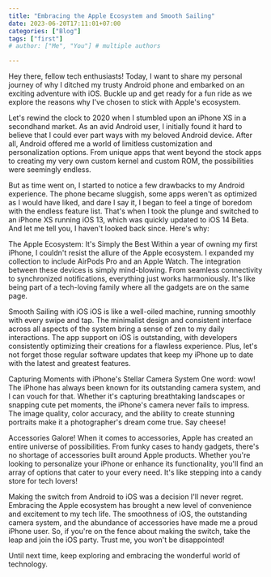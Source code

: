 ```yaml
---
title: "Embracing the Apple Ecosystem and Smooth Sailing"
date: 2023-06-20T17:11:01+07:00
categories: ["Blog"]
tags: ["first"]
# author: ["Me", "You"] # multiple authors

---
```


Hey there, fellow tech enthusiasts! Today, I want to share my personal journey of why I ditched my trusty Android phone and embarked on an exciting adventure with iOS. Buckle up and get ready for a fun ride as we explore the reasons why I've chosen to stick with Apple's ecosystem.

Let's rewind the clock to 2020 when I stumbled upon an iPhone XS in a secondhand market. As an avid Android user, I initially found it hard to believe that I could ever part ways with my beloved Android device. After all, Android offered me a world of limitless customization and personalization options. From unique apps that went beyond the stock apps to creating my very own custom kernel and custom ROM, the possibilities were seemingly endless.

But as time went on, I started to notice a few drawbacks to my Android experience. The phone became sluggish, some apps weren't as optimized as I would have liked, and dare I say it, I began to feel a tinge of boredom with the endless feature list. That's when I took the plunge and switched to an iPhone XS running iOS 13, which was quickly updated to iOS 14 Beta. And let me tell you, I haven't looked back since. Here's why:

The Apple Ecosystem: It's Simply the Best 
Within a year of owning my first iPhone, I couldn't resist the allure of the Apple ecosystem. I expanded my collection to include AirPods Pro and an Apple Watch. The integration between these devices is simply mind-blowing. From seamless connectivity to synchronized notifications, everything just works harmoniously. It's like being part of a tech-loving family where all the gadgets are on the same page.

Smooth Sailing with iOS
iOS is like a well-oiled machine, running smoothly with every swipe and tap. The minimalist design and consistent interface across all aspects of the system bring a sense of zen to my daily interactions. The app support on iOS is outstanding, with developers consistently optimizing their creations for a flawless experience. Plus, let's not forget those regular software updates that keep my iPhone up to date with the latest and greatest features.

Capturing Moments with iPhone's Stellar Camera System
One word: wow! The iPhone has always been known for its outstanding camera system, and I can vouch for that. Whether it's capturing breathtaking landscapes or snapping cute pet moments, the iPhone's camera never fails to impress. The image quality, color accuracy, and the ability to create stunning portraits make it a photographer's dream come true. Say cheese!

Accessories Galore!
When it comes to accessories, Apple has created an entire universe of possibilities. From funky cases to handy gadgets, there's no shortage of accessories built around Apple products. Whether you're looking to personalize your iPhone or enhance its functionality, you'll find an array of options that cater to your every need. It's like stepping into a candy store for tech lovers!

Making the switch from Android to iOS was a decision I'll never regret. Embracing the Apple ecosystem has brought a new level of convenience and excitement to my tech life. The smoothness of iOS, the outstanding camera system, and the abundance of accessories have made me a proud iPhone user. So, if you're on the fence about making the switch, take the leap and join the iOS party. Trust me, you won't be disappointed!

Until next time, keep exploring and embracing the wonderful world of technology.